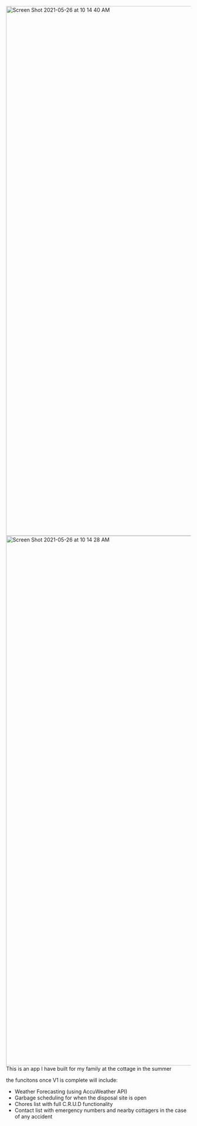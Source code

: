 <img width="1440" alt="Screen Shot 2021-05-26 at 10 14 40 AM" src="https://user-images.githubusercontent.com/37593078/119675675-3fd87480-be0b-11eb-987a-20fc3b18d1ff.png">
<img width="1440" alt="Screen Shot 2021-05-26 at 10 14 28 AM" src="https://user-images.githubusercontent.com/37593078/119675846-626a8d80-be0b-11eb-9ce9-7470508c3726.png">
This is an app I have built for my family at the cottage in the summer

the funcitons once V1 is complete will include: 
  - Weather Forecasting (using AccuWeather API)
  - Garbage scheduling for when the disposal site is open
  - Chores list with full C.R.U.D functionality
  - Contact list with emergency numbers and nearby cottagers in the case of any accident


